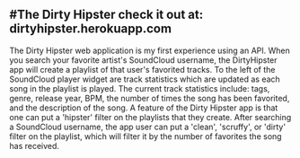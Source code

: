 #The Dirty Hipster
check it out at: dirtyhipster.herokuapp.com
-----------------------------

  The Dirty Hipster web application is my first experience using an API.  When you search your favorite artist's SoundCloud username, the DirtyHipster app will create a playlist of that user's favorited tracks.  To the left of the SoundCloud player widget are track statistics which are updated as each song in the playlist is played.  The current track statistics include: tags, genre, release year, BPM, the number of times the song has been favorited, and the description of the song.
  A feature of the Dirty Hipster app is that one can put a 'hipster' filter on the playlists that they create.  After searching a SoundCloud username, the app user can put a 'clean', 'scruffy', or 'dirty' filter on the playlist, which will filter it by the number of favorites the song has received.
